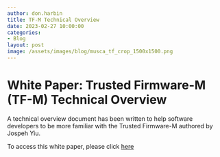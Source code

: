 ```yaml
---
author: don.harbin
title: TF-M Technical Overview
date: 2023-02-27 10:00:00
categories:
- Blog
layout: post
image: /assets/images/blog/musca_tf_crop_1500x1500.png
---
```


**White Paper: Trusted Firmware-M (TF-M) Technical Overview**
=============================================================

A technical overview document has been written to help software developers to be more familiar with the Trusted Firmware-M authored by Jospeh Yiu.

To access this white paper, please click [here](/docs/TrustedFirmware-MTechnicalOverviewQ1-2023.pdf)
